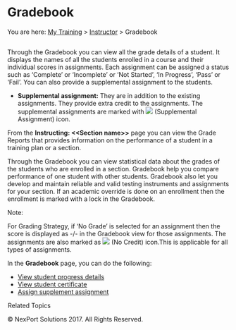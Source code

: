 # Gradebook

You are here: [My Training](/administrator-documentation/administrator-reference/My_Training/My_Training.htm) > [Instructor](/administrator-documentation/administrator-reference/My_Training/Instructor/Instructor.htm) > Gradebook

## &#x20;<a href="#kanchor85" id="kanchor85"></a>

Through the Gradebook you can view all the grade details of a student. It displays the names of all the students enrolled in a course and their individual scores in assignments. Each assignment can be assigned a status such as ‘Complete’ or ‘Incomplete’ or ‘Not Started’, ‘In Progress’, ‘Pass’ or ‘Fail’. You can also provide a supplemental assignment to the students.

* **Supplemental assignment:** They are in addition to the existing assignments. They provide extra credit to the assignments. The supplemental assignments are marked with ![](/.gitbook/assets/Supplemental_Assignment.png) (Supplemental Assignment) icon.

&#x20;

From the **Instructing: <\<Section name>>** page you can view the Grade Reports that provides information on the performance of a student in a training plan or a section.

Through the Gradebook you can view statistical data about the grades of the students who are enrolled in a section. Gradebook help you compare performance of one student with other students. Gradebook also let you develop and maintain reliable and valid testing instruments and assignments for your section. If an academic override is done on an enrollment then the enrollment is marked with a lock in the Gradebook.

Note:

For Grading Strategy, if ‘No Grade’ is selected for an assignment then the score is displayed as -/- in the Gradebook view for those assignments. The assignments are also marked as ![](/.gitbook/assets/No_Credit.png) (No Credit) icon.This is applicable for all types of assignments.

&#x20;

In the **Gradebook** page, you can do the following:

* [View student progress details](/administrator-documentation/administrator-reference/My_Training/Instructor/View_student_progress.htm)
* [View student certificate](/administrator-documentation/administrator-reference/My_Training/Instructor/View_student_certificate.htm)
* [Assign supplement assignment](/administrator-documentation/administrator-reference/My_Training/Instructor/Assign_supplement_assignment.htm)

&#x20;

![Related Topics Link Icon](/.gitbook/assets/void.png)Related Topics

&#x20;

© NexPort Solutions 2017. All Rights Reserved.
